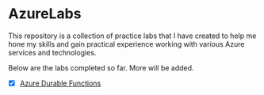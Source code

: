 # AzureLabs
This repository is a collection of practice labs that I have created to help me hone my skills and gain practical experience working with various Azure services and technologies.

Below are the labs completed so far. More will be added.

- [x] [Azure Durable Functions](https://github.com/Jhedie/AzureLabs/tree/main/DurableFunctions)


